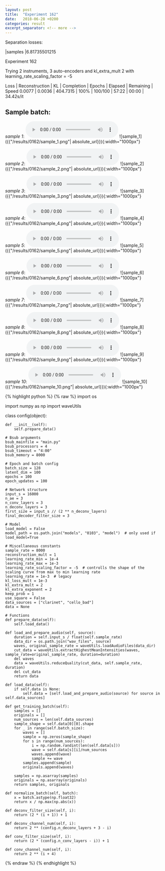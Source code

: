 ```yaml
---
layout: post
title:  "Experiment 162"
date:   2018-06-28 +0200
categories: result
excerpt_separator: <!-- more -->
---
```

Separation losses:

|samples
|6.81735501215<!-- more -->

Experiment 162

Trying 2 instruments, 3 auto-encoders and kl_extra_mult 2 with learning_rate_scaling_factor = -5

Loss | Reconstruction | KL | Completion | Epochs | Elapsed | Remaining | Speed
0.0077 | 0.0036 | 404.7315 | 100% | 100/100 | 57:22 | 00:00 | 34.42s/it

## **Sample batch**:
_sample 1_:
<audio src="/ResultsOverview/results/0162/sample_1.wav" controls preload></audio>
![sample_1]({{"/results/0162/sample_1.png"| absolute_url}}){:width="1000px"}

_sample 2_:
<audio src="/ResultsOverview/results/0162/sample_2.wav" controls preload></audio>
![sample_2]({{"/results/0162/sample_2.png"| absolute_url}}){:width="1000px"}

_sample 3_:
<audio src="/ResultsOverview/results/0162/sample_3.wav" controls preload></audio>
![sample_3]({{"/results/0162/sample_3.png"| absolute_url}}){:width="1000px"}

_sample 4_:
<audio src="/ResultsOverview/results/0162/sample_4.wav" controls preload></audio>
![sample_4]({{"/results/0162/sample_4.png"| absolute_url}}){:width="1000px"}

_sample 5_:
<audio src="/ResultsOverview/results/0162/sample_5.wav" controls preload></audio>
![sample_5]({{"/results/0162/sample_5.png"| absolute_url}}){:width="1000px"}

_sample 6_:
<audio src="/ResultsOverview/results/0162/sample_6.wav" controls preload></audio>
![sample_6]({{"/results/0162/sample_6.png"| absolute_url}}){:width="1000px"}

_sample 7_:
<audio src="/ResultsOverview/results/0162/sample_7.wav" controls preload></audio>
![sample_7]({{"/results/0162/sample_7.png"| absolute_url}}){:width="1000px"}

_sample 8_:
<audio src="/ResultsOverview/results/0162/sample_8.wav" controls preload></audio>
![sample_8]({{"/results/0162/sample_8.png"| absolute_url}}){:width="1000px"}

_sample 9_:
<audio src="/ResultsOverview/results/0162/sample_9.wav" controls preload></audio>
![sample_9]({{"/results/0162/sample_9.png"| absolute_url}}){:width="1000px"}

_sample 10_:
<audio src="/ResultsOverview/results/0162/sample_10.wav" controls preload></audio>
![sample_10]({{"/results/0162/sample_10.png"| absolute_url}}){:width="1000px"}


{% highlight python %}
{% raw %}
import os

import numpy as np
import waveUtils


class config(object):

	def __init__(self):
		self.prepare_data()

	# Bsub arguments
	bsub_mainfile = "main.py"
	bsub_processors = 4
	bsub_timeout = "4:00"
	bsub_memory = 8000

	# Epoch and batch config
	batch_size = 128
	latent_dim = 100
	epochs = 100
	epoch_updates = 100

	# Network structure
	input_s = 16000
	n_ae = 3
	n_conv_layers = 3
	n_deconv_layers = 3
	first_size = input_s // (2 ** n_deconv_layers)
	final_decoder_filter_size = 3

	# Model
	load_model = False
	model_path = os.path.join("models", "0103", "model")  # only used if load_model=True

	# Miscellaneous constants
	sample_rate = 8000
	reconstruction_mult = 1
	learning_rate_min = 1e-4
	learning_rate_max = 1e-3
	learning_rate_scaling_factor = -5  # controlls the shape of the scaling curve from max to min learning rate
	learning_rate = 1e-3  # legacy
	kl_loss_mult = 1e-3
	kl_extra_mult = 2
	kl_extra_exponent = 2
	keep_prob = 1
	use_square = False
	data_sources = ["clarinet", "cello_bad"]
	data = None

	# Functions
	def prepare_data(self):
		self.load_data()

	def load_and_prepare_audio(self, source):
		duration = self.input_s / float(self.sample_rate)
		data_dir = os.path.join("wav_files", source)
		waves, original_sample_rate = waveUtils.loadAudioFiles(data_dir)
		cut_data = waveUtils.extractHighestMeanIntensities(waves, sample_rate=original_sample_rate, duration=duration)
		del waves
		data = waveUtils.reduceQuality(cut_data, self.sample_rate, duration)
		del cut_data
		return data

	def load_data(self):
		if self.data is None:
			self.data = [self.load_and_prepare_audio(source) for source in self.data_sources]

	def get_training_batch(self):
		samples = []
		originals = []
		num_sources = len(self.data_sources)
		sample_shape = self.data[0][0].shape
		for _ in range(self.batch_size):
			waves = []
			sample = np.zeros(sample_shape)
			for s in range(num_sources):
				i = np.random.randint(len(self.data[s]))
				wave = self.data[s][i]/num_sources
				waves.append(wave)
				sample += wave
			samples.append(sample)
			originals.append(waves)

		samples = np.asarray(samples)
		originals = np.asarray(originals)
		return samples, originals

	def normalize_batch(self, batch):
		x = batch.astype(np.float32)
		return x / np.max(np.abs(x))

	def deconv_filter_size(self, i):
		return (2 * (i + 1)) + 1

	def deconv_channel_num(self, i):
		return 2 ** (config.n_deconv_layers + 3 - i)

	def conv_filter_size(self, i):
		return (2 * (config.n_conv_layers - i)) + 1

	def conv_channel_num(self, i):
		return 2 ** (i + 4)

{% endraw %}
{% endhighlight %}
